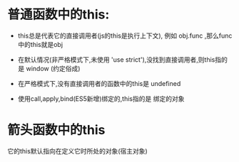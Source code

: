# 普通函数中的this: #

- this总是代表它的直接调用者(js的this是执行上下文), 例如 obj.func ,那么func中的this就是obj

- 在默认情况(非严格模式下,未使用 'use strict'),没找到直接调用者,则this指的是 window (约定俗成)

- 在严格模式下,没有直接调用者的函数中的this是 undefined

- 使用call,apply,bind(ES5新增)绑定的,this指的是 绑定的对象


# 箭头函数中的this #

 它的this默认指向在定义它时所处的对象(宿主对象)